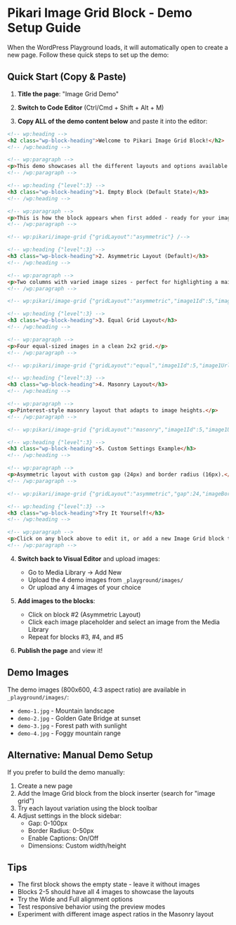 # Pikari Image Grid Block - Demo Setup Guide

When the WordPress Playground loads, it will automatically open to create a new page. Follow these quick steps to set up the demo:

## Quick Start (Copy & Paste)

1. **Title the page**: "Image Grid Demo"

2. **Switch to Code Editor** (Ctrl/Cmd + Shift + Alt + M)

3. **Copy ALL of the demo content below** and paste it into the editor:

```html
<!-- wp:heading -->
<h2 class="wp-block-heading">Welcome to Pikari Image Grid Block!</h2>
<!-- /wp:heading -->

<!-- wp:paragraph -->
<p>This demo showcases all the different layouts and options available in the Pikari Image Grid Block. Each example below demonstrates a different configuration.</p>
<!-- /wp:paragraph -->

<!-- wp:heading {"level":3} -->
<h3 class="wp-block-heading">1. Empty Block (Default State)</h3>
<!-- /wp:heading -->

<!-- wp:paragraph -->
<p>This is how the block appears when first added - ready for your images!</p>
<!-- /wp:paragraph -->

<!-- wp:pikari/image-grid {"gridLayout":"asymmetric"} /-->

<!-- wp:heading {"level":3} -->
<h3 class="wp-block-heading">2. Asymmetric Layout (Default)</h3>
<!-- /wp:heading -->

<!-- wp:paragraph -->
<p>Two columns with varied image sizes - perfect for highlighting a main image.</p>
<!-- /wp:paragraph -->

<!-- wp:pikari/image-grid {"gridLayout":"asymmetric","image1Id":5,"image1Url":"/wp-content/uploads/demo-1.jpg","image1Alt":"Mountain landscape","image2Id":6,"image2Url":"/wp-content/uploads/demo-2.jpg","image2Alt":"Golden Gate Bridge at sunset","image3Id":7,"image3Url":"/wp-content/uploads/demo-3.jpg","image3Alt":"Forest path with sunlight","image4Id":8,"image4Url":"/wp-content/uploads/demo-4.jpg","image4Alt":"Foggy mountain range"} /-->

<!-- wp:heading {"level":3} -->
<h3 class="wp-block-heading">3. Equal Grid Layout</h3>
<!-- /wp:heading -->

<!-- wp:paragraph -->
<p>Four equal-sized images in a clean 2x2 grid.</p>
<!-- /wp:paragraph -->

<!-- wp:pikari/image-grid {"gridLayout":"equal","image1Id":5,"image1Url":"/wp-content/uploads/demo-1.jpg","image1Alt":"Mountain landscape","image2Id":6,"image2Url":"/wp-content/uploads/demo-2.jpg","image2Alt":"Golden Gate Bridge at sunset","image3Id":7,"image3Url":"/wp-content/uploads/demo-3.jpg","image3Alt":"Forest path with sunlight","image4Id":8,"image4Url":"/wp-content/uploads/demo-4.jpg","image4Alt":"Foggy mountain range"} /-->

<!-- wp:heading {"level":3} -->
<h3 class="wp-block-heading">4. Masonry Layout</h3>
<!-- /wp:heading -->

<!-- wp:paragraph -->
<p>Pinterest-style masonry layout that adapts to image heights.</p>
<!-- /wp:paragraph -->

<!-- wp:pikari/image-grid {"gridLayout":"masonry","image1Id":5,"image1Url":"/wp-content/uploads/demo-1.jpg","image1Alt":"Mountain landscape","image2Id":6,"image2Url":"/wp-content/uploads/demo-2.jpg","image2Alt":"Golden Gate Bridge at sunset","image3Id":7,"image3Url":"/wp-content/uploads/demo-3.jpg","image3Alt":"Forest path with sunlight","image4Id":8,"image4Url":"/wp-content/uploads/demo-4.jpg","image4Alt":"Foggy mountain range"} /-->

<!-- wp:heading {"level":3} -->
<h3 class="wp-block-heading">5. Custom Settings Example</h3>
<!-- /wp:heading -->

<!-- wp:paragraph -->
<p>Asymmetric layout with custom gap (24px) and border radius (16px).</p>
<!-- /wp:paragraph -->

<!-- wp:pikari/image-grid {"gridLayout":"asymmetric","gap":24,"imageBorderRadius":16,"image1Id":5,"image1Url":"/wp-content/uploads/demo-1.jpg","image1Alt":"Mountain landscape","image2Id":6,"image2Url":"/wp-content/uploads/demo-2.jpg","image2Alt":"Golden Gate Bridge at sunset","image3Id":7,"image3Url":"/wp-content/uploads/demo-3.jpg","image3Alt":"Forest path with sunlight","image4Id":8,"image4Url":"/wp-content/uploads/demo-4.jpg","image4Alt":"Foggy mountain range"} /-->

<!-- wp:heading {"level":3} -->
<h3 class="wp-block-heading">Try It Yourself!</h3>
<!-- /wp:heading -->

<!-- wp:paragraph -->
<p>Click on any block above to edit it, or add a new Image Grid block to experiment with your own images and settings.</p>
<!-- /wp:paragraph -->
```

4. **Switch back to Visual Editor** and upload images:
   - Go to Media Library → Add New
   - Upload the 4 demo images from `_playground/images/` 
   - Or upload any 4 images of your choice

5. **Add images to the blocks**:
   - Click on block #2 (Asymmetric Layout)
   - Click each image placeholder and select an image from the Media Library
   - Repeat for blocks #3, #4, and #5

6. **Publish the page** and view it!

## Demo Images

The demo images (800x600, 4:3 aspect ratio) are available in `_playground/images/`:

- `demo-1.jpg` - Mountain landscape  
- `demo-2.jpg` - Golden Gate Bridge at sunset
- `demo-3.jpg` - Forest path with sunlight
- `demo-4.jpg` - Foggy mountain range

## Alternative: Manual Demo Setup

If you prefer to build the demo manually:

1. Create a new page
2. Add the Image Grid block from the block inserter (search for "image grid")
3. Try each layout variation using the block toolbar
4. Adjust settings in the block sidebar:
   - Gap: 0-100px
   - Border Radius: 0-50px
   - Enable Captions: On/Off
   - Dimensions: Custom width/height

## Tips

- The first block shows the empty state - leave it without images
- Blocks 2-5 should have all 4 images to showcase the layouts
- Try the Wide and Full alignment options
- Test responsive behavior using the preview modes
- Experiment with different image aspect ratios in the Masonry layout

